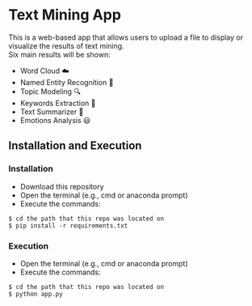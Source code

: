# Text Mining App
This is a web-based app that allows users to upload a file to display or visualize the results of text mining.  
Six main results will be shown:  

* Word Cloud ☁️
* Named Entity Recognition 📍
* Topic Modeling 🔍
* Keywords Extraction 📑
* Text Summarizer 📝
* Emotions Analysis 😃

## Installation and Execution
### Installation
* Download this repository
* Open the terminal (e.g., cmd or anaconda prompt)
* Execute the commands: 
```
$ cd the path that this repo was located on
$ pip install -r requirements.txt
```
### Execution
* Open the terminal (e.g., cmd or anaconda prompt)
* Execute the commands: 
```
$ cd the path that this repo was located on
$ python app.py
```
